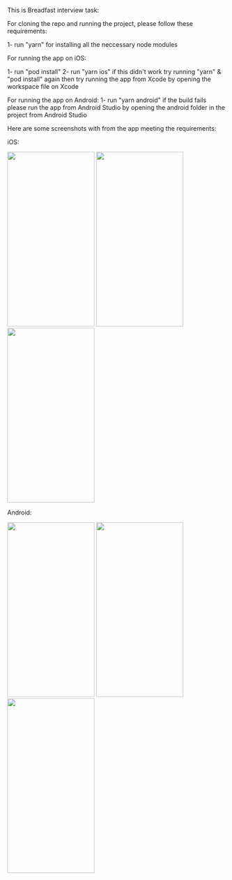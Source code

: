 This is Breadfast interview task:

For cloning the repo and running the project, please follow these requirements:

1- run "yarn" for installing all the neccessary node modules


For running the app on iOS:

1- run "pod install"
2- run "yarn ios" if this didn't work try running "yarn" & "pod install" again then try running the app from Xcode by opening the workspace file on Xcode

For running the app on Android:
1- run "yarn android" if the build fails please run the app from Android Studio by opening the android folder in the project from Android Studio


Here are some screenshots with from the app meeting the requirements:

iOS:



<img src="https://github.com/AdhamMahmoud98/breadfast-task/assets/46315255/28d6bf98-e3c4-419d-9694-31680e2b3931" width="200" height="400"> 
<img src="https://github.com/AdhamMahmoud98/breadfast-task/assets/46315255/b6150112-a570-4363-9b5c-ae4b33c103a7" width="200" height="400"> 
<img src="https://github.com/AdhamMahmoud98/breadfast-task/assets/46315255/c880854d-4fe7-41fd-a678-315654b9b2d6" width="200" height="400"> 










Android:



<img src="https://github.com/AdhamMahmoud98/breadfast-task/assets/46315255/4b1b59b7-c37b-466f-9644-106f0eccbcd8" width="200" height="400"> 
<img src="https://github.com/AdhamMahmoud98/breadfast-task/assets/46315255/3d94d014-18ad-4c1d-ad77-95471b2c2895" width="200" height="400"> 
<img src="https://github.com/AdhamMahmoud98/breadfast-task/assets/46315255/53be2f88-5557-49a9-adda-9bcac8787ce3" width="200" height="400"> 
